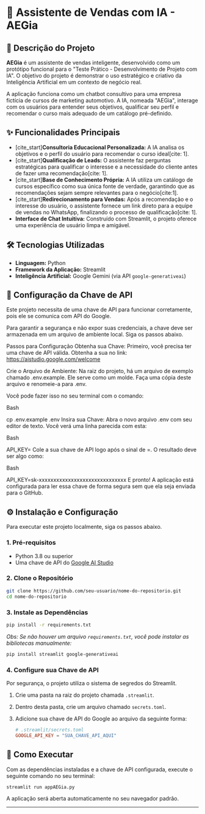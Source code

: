 # 🤖 Assistente de Vendas com IA - AEGia

## 📝 Descrição do Projeto

**AEGia** é um assistente de vendas inteligente, desenvolvido como um protótipo funcional para o "Teste Prático - Desenvolvimento de Projeto com IA". O objetivo do projeto é demonstrar o uso estratégico e criativo da Inteligência Artificial em um contexto de negócio real.

A aplicação funciona como um chatbot consultivo para uma empresa fictícia de cursos de marketing automotivo. A IA, nomeada "AEGia", interage com os usuários para entender seus objetivos, qualificar seu perfil e recomendar o curso mais adequado de um catálogo pré-definido.

## ✨ Funcionalidades Principais

  * [cite\_start]**Consultoria Educacional Personalizada:** A IA analisa os objetivos e o perfil do usuário para recomendar o curso ideal[cite: 1].
  * [cite\_start]**Qualificação de Leads:** O assistente faz perguntas estratégicas para qualificar o interesse e a necessidade do cliente antes de fazer uma recomendação[cite: 1].
  * [cite\_start]**Base de Conhecimento Própria:** A IA utiliza um catálogo de cursos específico como sua única fonte de verdade, garantindo que as recomendações sejam sempre relevantes para o negócio[cite:1].
  * [cite\_start]**Redirecionamento para Vendas:** Após a recomendação e o interesse do usuário, o assistente fornece um link direto para a equipe de vendas no WhatsApp, finalizando o processo de qualificação[cite: 1].
  * **Interface de Chat Intuitiva:** Construído com Streamlit, o projeto oferece uma experiência de usuário limpa e amigável.

## 🛠️ Tecnologias Utilizadas

  * **Linguagem:** Python
  * **Framework da Aplicação:** Streamlit
  * **Inteligência Artificial:** Google Gemini (via API `google-generativeai`)

## 🔑 Configuração da Chave de API
Este projeto necessita de uma chave de API para funcionar corretamente, pois ele se comunica com API do Google.

Para garantir a segurança e não expor suas credenciais, a chave deve ser armazenada em um arquivo de ambiente local. Siga os passos abaixo.

Passos para Configuração
Obtenha sua Chave: Primeiro, você precisa ter uma chave de API válida. Obtenha a sua no link: https://aistudio.google.com/welcome

Crie o Arquivo de Ambiente: Na raiz do projeto, há um arquivo de exemplo chamado .env.example. Ele serve como um molde. Faça uma cópia deste arquivo e renomeie-a para .env.

Você pode fazer isso no seu terminal com o comando:

Bash

cp .env.example .env
Insira sua Chave: Abra o novo arquivo .env com seu editor de texto. Você verá uma linha parecida com esta:

Bash

API_KEY=
Cole a sua chave de API logo após o sinal de =. O resultado deve ser algo como:

Bash

API_KEY=sk-xxxxxxxxxxxxxxxxxxxxxxxxxxxxxx
E pronto! A aplicação está configurada para ler essa chave de forma segura sem que ela seja enviada para o GitHub.

## ⚙️ Instalação e Configuração

Para executar este projeto localmente, siga os passos abaixo.

### 1\. Pré-requisitos

  - Python 3.8 ou superior
  - Uma chave de API do [Google AI Studio](https://aistudio.google.com/app/apikey)

### 2\. Clone o Repositório

```bash
git clone https://github.com/seu-usuario/nome-do-repositorio.git
cd nome-do-repositorio
```

### 3\. Instale as Dependências

```bash
pip install -r requirements.txt
```

*Obs: Se não houver um arquivo `requirements.txt`, você pode instalar as bibliotecas manualmente:*

```bash
pip install streamlit google-generativeai
```

### 4\. Configure sua Chave de API

Por segurança, o projeto utiliza o sistema de segredos do Streamlit.

1.  Crie uma pasta na raiz do projeto chamada `.streamlit`.

2.  Dentro desta pasta, crie um arquivo chamado `secrets.toml`.

3.  Adicione sua chave de API do Google ao arquivo da seguinte forma:

    ```toml
    # .streamlit/secrets.toml
    GOOGLE_API_KEY = "SUA_CHAVE_API_AQUI"
    ```

## 🚀 Como Executar

Com as dependências instaladas e a chave de API configurada, execute o seguinte comando no seu terminal:

```bash
streamlit run appAEGia.py
```

A aplicação será aberta automaticamente no seu navegador padrão.

-----
